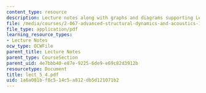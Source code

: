 ```yaml
---
content_type: resource
description: Lecture notes along with graphs and diagrams supporting Lecture 5.
file: /media/courses/2-067-advanced-structural-dynamics-and-acoustics-13-811-spring-2004/1a6a081bf8c514c5a812db5d121071b2_lect_5_4.pdf
file_type: application/pdf
learning_resource_types:
- Lecture Notes
ocw_type: OCWFile
parent_title: Lecture Notes
parent_type: CourseSection
parent_uid: 4e7bbb40-e87e-9225-6de9-e69c82d3912b
resourcetype: Document
title: lect_5_4.pdf
uid: 1a6a081b-f8c5-14c5-a812-db5d121071b2
---
```

